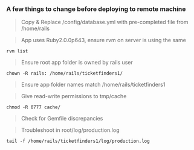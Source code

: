 ### A few things to change before deploying to remote machine

> Copy & Replace /config/database.yml with pre-completed file from /home/rails

> App uses Ruby2.0.0p643, ensure rvm on server is using the same

`rvm list`

> Ensure root app folder is owned by rails user

`chown -R rails: /home/rails/ticketfinders1/`

> Ensure app folder names match /home/rails/ticketfinders1

> Give read-write permissions to tmp/cache

`chmod -R 0777 cache/`

> Check for Gemfile discrepancies

> Troubleshoot in root/log/production.log

`tail -f /home/rails/ticketfinders1/log/production.log`
